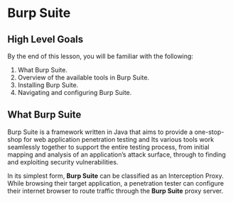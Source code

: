 # Burp Suite

## High Level Goals

By the end of this lesson, you will be familiar with the following:

1. What Burp Suite.
2. Overview of the available tools in Burp Suite.
3. Installing Burp Suite.
4. Navigating and configuring Burp Suite.

## What Burp Suite

Burp Suite is a framework written in Java that aims to provide a one-stop-shop for web application penetration testing and Its various tools work seamlessly together to support the entire testing process, from initial mapping and analysis of an application’s attack surface, through to finding and exploiting security vulnerabilities.

In its simplest form, **Burp Suite** can be classified as an Interception Proxy. While browsing their target application, a penetration tester can configure their internet browser to route traffic through the **Burp Suite** proxy server.